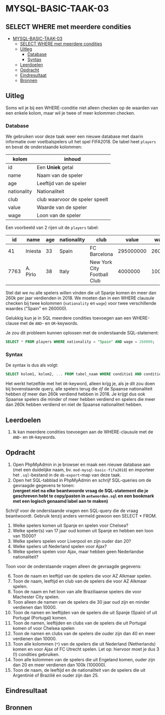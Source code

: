 # MYSQL-BASIC-TAAK-03

## SELECT WHERE met meerdere condities 

- [MYSQL-BASIC-TAAK-03](#mysql-basic-taak-03)
  - [SELECT WHERE met meerdere condities](#select-where-met-meerdere-condities)
  - [Uitleg](#uitleg)
    - [Database](#database)
    - [Syntax](#syntax)
  - [Leerdoelen](#leerdoelen)
  - [Opdracht](#opdracht)
  - [Eindresultaat](#eindresultaat)
  - [Bronnen](#bronnen)

## Uitleg

Soms wil je bij een WHERE-conditie niet alleen checken op de waarden van een enkele kolom, maar wil je twee of meer kolommen checken. 

### Database

We gebruiken voor deze taak weer een nieuwe database met daarin informatie over voetbalspelers uit het spel FIFA2018. De tabel heet `players` en bevat de onderstaande kolommen:

kolom | inhoud
--- | ---
id | Een **Uniek** getal
name | Naam van de speler
age | Leeftijd van de speler
nationality | Nationaliteit
club | club waarvoor de speler speelt
value | Waarde van de speler 
wage | Loon van de speler

Een voorbeeld van 2 rijen uit de `players` tabel:

id | name | age | nationality | club | value | wage
--- | --- | --- | --- | --- | --- | ---
| 41| Iniesta| 33| Spain| FC Barcelona| 295000000| 260000
| 7763| A. Pirlo| 38| Italy| New York City Football Club| 4000000| 10000

Stel dat we nu alle spelers willen vinden die uit Spanje komen én meer dan 260k per jaar verdienden in 2018. We moeten dan in een WHERE clausule checken bij twee kolommen (`nationality` en `wage`) voor twee verschillende waardes ("Spain" en 260000).

Gelukkig kun je in SQL meerdere condities toevoegen aan een WHERE-clause met de `AND`- en `OR`-keywords.

Je zou dit probleem kunnen oplossen met de onderstaande SQL-statement:
```SQL
SELECT * FROM players WHERE nationality = "Spain" AND wage = 260000;
```

### Syntax

De syntax is dus als volgt:
```SQL
SELECT kolom1, kolom2, ... FROM tabel_naam WHERE conditie1 AND conditie2;
```
Het werkt hetzelfde met het `OR`-keyword, alleen krijg je, als je dit zou doen bij bovenstaande query, alle spelers terug die *óf* de Spaanse nationaliteit hebben *óf* meer dan 260k verdiend hebben in 2018. Je krijgt dus ook Spaanse spelers die minder of meer hebben verdiend en spelers die meer dan 260k hebben verdiend en niet de Spaanse nationaliteit hebben.

## Leerdoelen

1. Ik kan meerdere condities toevoegen aan de WHERE-clausule met de `AND`- en `OR`-keywords.
   
## Opdracht

1. Open PhpMyAdmin in je browser en maak een nieuwe database aan (met een duidelijke naam, bv. `mod-mysql-basic-fifa2018`) en importeer het `.sql`-bestand in de `db-export`-map van deze taak.
2. Open het SQL-tabblad in PhpMyAdmin en schrijf SQL-queries om de gevraagde gegevens te tonen:  
   **(vergeet niet na elke beantwoorde vraag de SQL-statement die je geschreven hebt te copy/pasten in `antwoorden.sql` en een bookmark met een logisch genaamd label aan te maken)**

Schrijf voor de onderstaande vragen een SQL-query die de vraag beantwoordt. Gebruik tenzij anders vermeld gewoon een SELECT * FROM.

1. Welke spelers komen uit Spanje en spelen voor Chelsea?
2. Welke speler(s) van 17 jaar oud komen uit Spanje en hebben een loon van 15000?
3. Welke spelers spelen voor Liverpool en zijn ouder dan 20?
4. Welke spelers uit Nederland spelen voor Ajax?
5. Welke spelers spelen voor Ajax, maar hebben geen Nederlandse nationaliteit?

Toon voor de onderstaande vragen alleen de gevraagde gegevens:

6. Toon de naam en leeftijd van de spelers die voor AZ Alkmaar spelen. 
7. Toon de naam, leeftijd en club van de spelers die voor AZ Alkmaar spelen.
8. Toon de naam en het loon van alle Braziliaanse spelers die voor Machester City spelen.
9. Toon alleen de namen van de spelers die 30 jaar oud zijn en minder verdienen dan 10000.
10. Toon de namen en leeftijden van de spelers die uit Spanje (Spain) of uit Portugal (Portugal) komen.
11. Toon de namen, leeftijden en clubs van de spelers die uit Portugal komen of voor Chelsea spelen
12. Toon de namen en clubs van de spelers die ouder zijn dan 40 en meer verdienen dan 10000.
13. Toon alle kolommen (`*`) van de spelers die uit Nederland (Netherlands) komen en voor Ajax of FC Utrecht spelen. Let op: hiervoor moet je dus 3 (!) condities gebruiken.
14. Toon alle kolommen van de spelers die uit Engeland komen, ouder zijn dan 20 en meer verdienen dan 100k (100000).
15. Toon de naam, de leeftijd en de nationaliteit van de spelers die uit Argentinië of Brazilië en ouder zijn dan 25.


## Eindresultaat

 

## Bronnen


